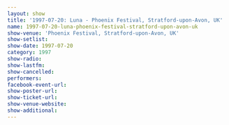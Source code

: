 ```yaml
---
layout: show
title: '1997-07-20: Luna - Phoenix Festival, Stratford-upon-Avon, UK'
name: 1997-07-20-luna-phoenix-festival-stratford-upon-avon-uk
show-venue: 'Phoenix Festival, Stratford-upon-Avon, UK'
show-setlist: 
show-date: 1997-07-20
category: 1997
show-radio: 
show-lastfm: 
show-cancelled: 
performers: 
facebook-event-url: 
show-poster-url: 
show-ticket-url: 
show-venue-website: 
show-additional: 
---
```


